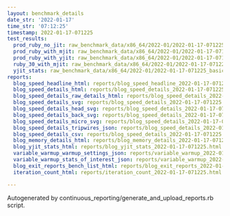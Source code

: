 ```yaml
---
layout: benchmark_details
date_str: '2022-01-17'
time_str: '07:12:25'
timestamp: 2022-01-17-071225
test_results:
  prod_ruby_no_jit: raw_benchmark_data/x86_64/2022-01/2022-01-17-071225_basic_benchmark_prod_ruby_no_jit.json
  prod_ruby_with_mjit: raw_benchmark_data/x86_64/2022-01/2022-01-17-071225_basic_benchmark_prod_ruby_with_mjit.json
  prod_ruby_with_yjit: raw_benchmark_data/x86_64/2022-01/2022-01-17-071225_basic_benchmark_prod_ruby_with_yjit.json
  ruby_30_with_mjit: raw_benchmark_data/x86_64/2022-01/2022-01-17-071225_basic_benchmark_ruby_30_with_mjit.json
  yjit_stats: raw_benchmark_data/x86_64/2022-01/2022-01-17-071225_basic_benchmark_yjit_stats.json
reports:
  blog_speed_headline_html: reports/blog_speed_headline_2022-01-17-071225.html
  blog_speed_details_html: reports/blog_speed_details_2022-01-17-071225.html
  blog_speed_details_raw_details_html: reports/blog_speed_details_2022-01-17-071225.raw_details.html
  blog_speed_details_svg: reports/blog_speed_details_2022-01-17-071225.svg
  blog_speed_details_head_svg: reports/blog_speed_details_2022-01-17-071225.head.svg
  blog_speed_details_back_svg: reports/blog_speed_details_2022-01-17-071225.back.svg
  blog_speed_details_micro_svg: reports/blog_speed_details_2022-01-17-071225.micro.svg
  blog_speed_details_tripwires_json: reports/blog_speed_details_2022-01-17-071225.tripwires.json
  blog_speed_details_csv: reports/blog_speed_details_2022-01-17-071225.csv
  blog_memory_details_html: reports/blog_memory_details_2022-01-17-071225.html
  blog_yjit_stats_html: reports/blog_yjit_stats_2022-01-17-071225.html
  variable_warmup_warmup_settings_json: reports/variable_warmup_2022-01-17-071225.warmup_settings.json
  variable_warmup_stats_of_interest_json: reports/variable_warmup_2022-01-17-071225.stats_of_interest.json
  blog_exit_reports_bench_list_html: reports/blog_exit_reports_2022-01-17-071225.bench_list.html
  iteration_count_html: reports/iteration_count_2022-01-17-071225.html

---
```

Autogenerated by continuous_reporting/generate_and_upload_reports.rb script.
